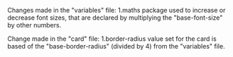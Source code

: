 
Changes made in the "variables" file:
1.maths package used to increase or decrease font sizes, that are declared by multiplying the "base-font-size" by other numbers.

Change made in the "card" file:
1.border-radius value set for the card is based of the "base-border-radius" (divided by 4) from the "variables" file.
